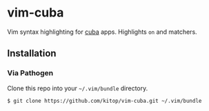 # vim-cuba

Vim syntax highlighting for [cuba](https://github.com/soveran/cuba) apps. Highlights `on` and matchers.

## Installation

### Via Pathogen
  Clone this repo into your `~/.vim/bundle` directory.

  ```
  $ git clone https://github.com/kitop/vim-cuba.git ~/.vim/bundle
  ```

